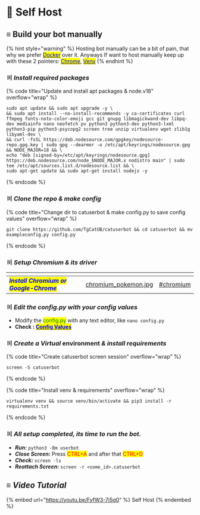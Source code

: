 # 📕 Self Host

## ≡ Build your bot manually

{% hint style="warning" %}
Hosting bot manually can be a bit of pain, that why we prefer [<mark style="color:blue;">Docker</mark>](docker-compose.md) over it. Anyways If want to host manually keep up with these 2 pointers: [<mark style="color:blue;">Chrome</mark>](self-host.md#setup-chromium), [<mark style="color:blue;">Venv</mark>](self-host.md#create-venv)
{% endhint %}

### 〣 _**Install required packages**_ <a href="#install-packages" id="install-packages"></a>

{% code title="Update and install apt packages & node.v18" overflow="wrap" %}
```batch
sudo apt update && sudo apt upgrade -y \
&& sudo apt install --no-install-recommends -y ca-certificates curl ffmpeg fonts-noto-color-emoji gcc git gnupg libmagickwand-dev libpq-dev mediainfo nano neofetch pv python3 python3-dev python3-lxml python3-pip python3-psycopg2 screen tree unzip virtualenv wget zlib1g libyaml-dev \
&& curl -fsSL https://deb.nodesource.com/gpgkey/nodesource-repo.gpg.key | sudo gpg --dearmor -o /etc/apt/keyrings/nodesource.gpg && NODE_MAJOR=18 && \
echo "deb [signed-by=/etc/apt/keyrings/nodesource.gpg] https://deb.nodesource.com/node_$NODE_MAJOR.x nodistro main" | sudo tee /etc/apt/sources.list.d/nodesource.list && \
sudo apt-get update && sudo apt-get install nodejs -y
```
{% endcode %}

### 〣 _**Clone the repo & make config**_ <a href="#clone-repo" id="clone-repo"></a>

{% code title="Change dir to catuserbot & make config.py to save config values" overflow="wrap" %}
```batch
git clone https://github.com/TgCatUB/catuserbot && cd catuserbot && mv exampleconfig.py config.py
```
{% endcode %}

### 〣 _**Setup Chromium & its driver**_ <a href="#setup-chromium" id="setup-chromium"></a>

<table data-card-size="large" data-view="cards"><thead><tr><th></th><th data-type="select" data-multiple></th><th data-hidden data-card-cover data-type="files"></th><th data-hidden data-card-target data-type="content-ref"></th></tr></thead><tbody><tr><td><em><mark style="color:blue;"><strong>Install Chromium or Google-Chrome</strong></mark></em></td><td></td><td><a href="../../.gitbook/assets/chromium_pokemon.jpg">chromium_pokemon.jpg</a></td><td><a href="../guide/chromium-or-chrome-setup.md#chromium">#chromium</a></td></tr></tbody></table>

### 〣 _**Edit the config.py with your config values**_ <a href="#edit-config" id="edit-config"></a>

* Modify the <mark style="color:green;">config.py</mark> with any text editor, like `nano config.py`
* **Check :** [<mark style="color:blue;">**Config Values**</mark>](../variables/config-vars.md#mandatory-vars)

### 〣 _**Create a Virtual**_ environment _**& install requirements**_ <a href="#create-venv" id="create-venv"></a>

{% code title="Create catuserbot screen session" overflow="wrap" %}
```batch
screen -S catuserbot
```
{% endcode %}

{% code title="Install venv & requirements" overflow="wrap" %}
```batch
virtualenv venv && source venv/bin/activate && pip3 install -r requirements.txt
```
{% endcode %}

### 〣 _**All setup completed, its time to run the bot.**_ <a href="#run-bot" id="run-bot"></a>

* _**Run:**_ `python3 -Bm userbot`
* _**Close Screen:**_ Press <mark style="color:red;">CTRL+A</mark> and after that <mark style="color:red;">CTRL+D</mark>
* _**Check:**_ `screen -ls`
* _**Reattach Screen:**_ `screen -r <some_id>.catuserbot`

## ≡ _Video Tutorial_

{% embed url="https://youtu.be/FyfW3-7i5q0" %}
Self Host
{% endembed %}
